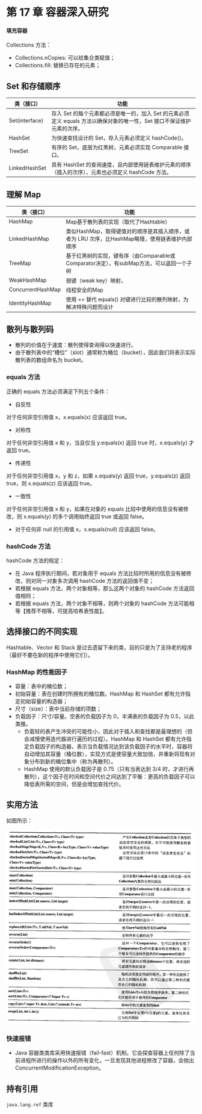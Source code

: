 # 第 17 章  容器深入研究


####  填充容器

Collections 方法：

- Collections.nCopies: 可以给集合类赋值；
- Collections.fill: 替换已存在的元素；

##  Set 和存储顺序

| 类（接口）     | 功能                                                         |
| -------------- | ------------------------------------------------------------ |
| Set(interface) | 存入 Set 的每个元素都必须是唯一的，加入 Set 的元素必须定义 equals 方法以确保对象的唯一性，Set 接口不保证维护元素的次序。 |
| HashSet        | 为快速查找设计的 Set，存入元素必须定义 hashCode()。          |
| TreeSet        | 有序的 Set，底层为红黑树，元素必须实现 Comparable 接口。     |
| LinkedHashSet  | 具有 HashSet 的查询速度，且内部使用链表维护元素的顺序（插入的次序），元素也必须定义 hashCode 方法。 |

##  理解 Map

| 类（接口）        | 功能                                                         |
| ----------------- | ------------------------------------------------------------ |
| HashMap           | Map基于散列表的实现（取代了Hashtable）                       |
| LinkedHashMap     | 类似HashMap，取得键值对的顺序是其插入顺序，或者为 LRU 次序，比HashMap略慢，使用链表维护内部顺序 |
| TreeMap           | 基于红黑树的实现，键有序（由Comparable或Comparator决定），有subMap方法，可以返回一个子树 |
| WeakHashMap       | 弱键（weak key）映射，                                       |
| ConcurrentHashMap | 线程安全的Map                                                |
| IdentityHashMap   | 使用 == 替代 equals() 对键进行比较的散列映射，为解决特殊问题而设计 |

##  散列与散列码

- 散列的价值在于速度：散列使得查询得以快速进行。
- 由于散列表中的“槽位”（slot）通常称为桶位（bucket），因此我们将表示实际散列表的数组命名为 bucket。

###  equals 方法

正确的 equals 方法必须满足下列五个条件：

- 自反性

对于任何非空引用值 x，x.equals(x) 应该返回 true。

- 对称性

对于任何非空引用值 x 和 y，当且仅当 y.equals(x) 返回 true 时，x.equals(y) 才返回 true。

- 传递性

对于任何非空引用值 x，y 和 z，如果 x.equals(y) 返回 true，y.equals(z) 返回 true，则 x.equals(z) 应该返回 true。

- 一致性

对于任何非空引用值 x 和 y，如果在对象的 equals 比较中使用的信息没有被修改，则 x.equals(y) 的多个调用始终返回 true 或返回 false。

- 对于任何非 null 的引用值 x，x.equals(null) 应该返回 false。

###  hashCode 方法

hashCode 方法的规定：

- 在 Java 程序执行期间，若对象用于 equals 方法比较时所用的信息没有被修改，则对同一对象多次调用 hashCode 方法的返回值不变；
- 若根据 equals 方法，两个对象相等，那么这两个对象的 hashCode 方法返回值相同；
- 若根据 equals 方法，两个对象不相等，则两个对象的 hashCode 方法可能相等【推荐不相等，可提高哈希表性能】。

##  选择接口的不同实现

Hashtable、Vector 和 Stack 是过去遗留下来的类，目的只是为了支持老的程序（最好不要在新的程序中使用它们）。

###  HashMap 的性能因子

- 容量：表中的桶位数；
- 初始容量：表在创建时所拥有的桶位数。HashMap 和 HashSet 都有允许指定初始容量的构造器；
- 尺寸（size）：表中当前存储的项数；
- 负载因子：尺寸/容量。空表的负载因子为 0，半满表的负载因子为 0.5，以此类推。
  - 负载轻的表产生冲突的可能性小，因此对于插入和查找都是最理想的（但会减慢使用迭代器进行遍历的过程）。HashMap 和 HashSet 都有允许指定负载因子的构造器，表示当负载情况达到该负载因子的水平时，容器将自动增加其容量（桶位数），实现方式是使容量大致加倍，并重新将现有对象分布到新的桶位集中（称为再散列）。
  - HashMap 使用的默认负载因子是 0.75（只有当表达到 3/4 时，才进行再散列），这个因子在时间和空间代价之间达到了平衡：更高的负载因子可以降低表所需的空间，但是会增加查找代价。

##  实用方法

如图所示：

![](https://github.com/JiaoXR/Reading-Notes/blob/master/pics/thinking/Collections.png)

###  快速报错

- Java 容器类类库采用快速报错（fail-fast）机制。它会探查容器上任何除了当前进程所进行的操作以外的所有变化，一旦发现其他进程修改了容器，会抛出 ConcurrentModificationException。

##  持有引用

`java.lang.ref` 类库